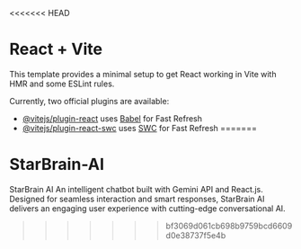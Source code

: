 <<<<<<< HEAD
# React + Vite

This template provides a minimal setup to get React working in Vite with HMR and some ESLint rules.

Currently, two official plugins are available:

- [@vitejs/plugin-react](https://github.com/vitejs/vite-plugin-react/blob/main/packages/plugin-react/README.md) uses [Babel](https://babeljs.io/) for Fast Refresh
- [@vitejs/plugin-react-swc](https://github.com/vitejs/vite-plugin-react-swc) uses [SWC](https://swc.rs/) for Fast Refresh
=======
# StarBrain-AI
StarBrain AI An intelligent chatbot built with Gemini API and React.js. Designed for seamless interaction and smart responses, StarBrain AI delivers an engaging user experience with cutting-edge conversational AI.
>>>>>>> bf3069d061cb698b9759bcd6609d0e38737f5e4b
